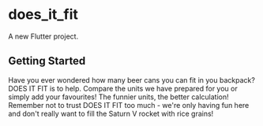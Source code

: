 # does_it_fit

A new Flutter project.

## Getting Started

Have you ever wondered how many beer cans you can fit in you backpack? DOES IT FIT is to help. Compare the units we have prepared for you or simply add your favourites! The funnier units, the better calculation! Remember not to trust DOES IT FIT too much - we're only having fun here and don't really want to fill the Saturn V rocket with rice grains!
